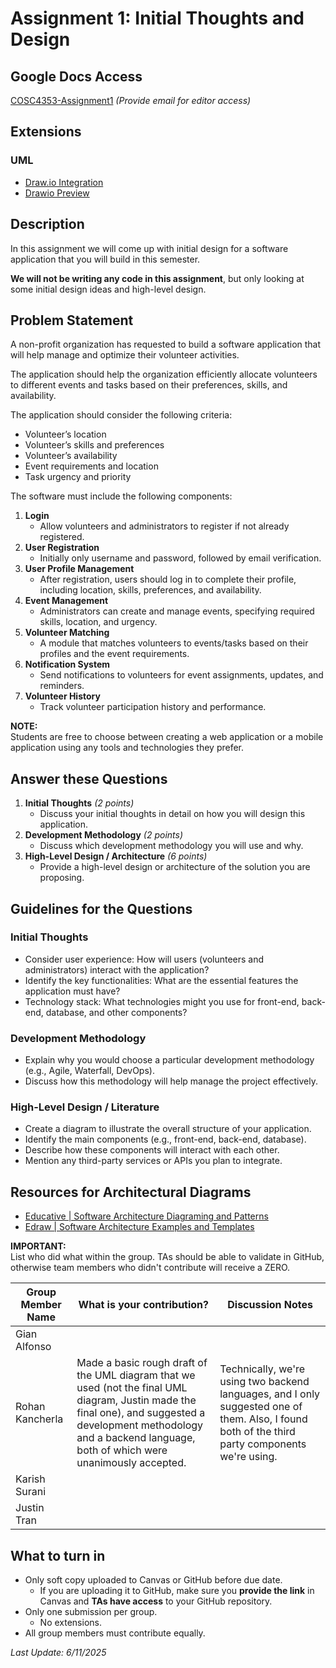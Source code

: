 # Assignment 1: Initial Thoughts and Design
## Google Docs Access
[COSC4353-Assignment1](https://docs.google.com/document/d/1AG9fZw5grquC_g9CxATE-KBDg5_MBhaYtp79YZ-JX6w/edit?usp=sharing) *(Provide email for editor access)*

## Extensions
### UML
- [Draw.io Integration](https://marketplace.visualstudio.com/items?itemName=hediet.vscode-drawio)
- [Drawio Preview](https://marketplace.visualstudio.com/items?itemName=purocean.drawio-preview)

## Description
In this assignment we will come up with initial design for a software application that you will build in this semester.

**We will not be writing any code in this assignment**, but only looking at some initial design ideas and high-level design.

## Problem Statement
A non-profit organization has requested to build a software application that will help manage and optimize their volunteer activities.

The application should help the organization efficiently allocate volunteers to different events and tasks based on their preferences, skills, and availability. 

The application should consider the following criteria:
- Volunteer’s location
- Volunteer’s skills and preferences
- Volunteer’s availability
- Event requirements and location
- Task urgency and priority

The software must include the following components:
1. **Login** 
    - Allow volunteers and administrators to register if not already registered.
1. **User Registration** 
    - Initially only username and password, followed by email verification.
1. **User Profile Management** 
    - After registration, users should log in to complete their profile, including location, skills, preferences, and availability.
1. **Event Management** 
    - Administrators can create and manage events, specifying required skills, location, and urgency.
1. **Volunteer Matching** 
    - A module that matches volunteers to events/tasks based on their profiles and the event requirements.
1. **Notification System** 
    - Send notifications to volunteers for event assignments, updates, and reminders.
1. **Volunteer History** 
    - Track volunteer participation history and performance.

**NOTE:** \
    Students are free to choose between creating a web application or a mobile application using any tools and technologies they prefer.

## Answer these Questions
1. **Initial Thoughts** *(2 points)*
    - Discuss your initial thoughts in detail on how you will design this application.
1. **Development Methodology** *(2 points)*
    - Discuss which development methodology you will use and why.
1. **High-Level Design / Architecture** *(6 points)*
    - Provide a high-level design or architecture of the solution you are proposing.

## Guidelines for the Questions
### Initial Thoughts
- Consider user experience: How will users (volunteers and administrators) interact with the application?
- Identify the key functionalities: What are the essential features the application must have?
- Technology stack: What technologies might you use for front-end, back-end, database, and other components?
### Development Methodology
- Explain why you would choose a particular development methodology (e.g., Agile, Waterfall, DevOps).
- Discuss how this methodology will help manage the project effectively.
### High-Level Design / Literature
- Create a diagram to illustrate the overall structure of your application.
- Identify the main components (e.g., front-end, back-end, database).
- Describe how these components will interact with each other.
- Mention any third-party services or APIs you plan to integrate.

## Resources for Architectural Diagrams
- [Educative | Software Architecture Diagraming and Patterns](https://www.educative.io/blog/software-architecture-diagramming-and-patterns)
- [Edraw | Software Architecture Examples and Templates](https://www.edrawsoft.com/software-architecture-example.php)

**IMPORTANT:**\
List who did what within the group. TAs should be able to validate in GitHub, otherwise team members who didn't contribute will receive a ZERO.

| Group Member Name | What is your contribution?    | Discussion Notes  |
|-                  |-                              |-                  |
|Gian Alfonso       |   |   |
|Rohan Kancherla    |  Made a basic rough draft of the UML diagram that we used (not the final UML diagram, Justin made the final one), and suggested a development methodology and a backend language, both of which were unanimously accepted. | Technically, we're using two backend languages, and I only suggested one of them. Also, I found both of the third party components we're using.   |
|Karish Surani      |   |   |
|Justin Tran        |   |   |

## What to turn in
- Only soft copy uploaded to Canvas or GitHub before due date.
    - If you are uploading it to GitHub, make sure you **provide the link** in Canvas and **TAs have access** to your GitHub repository.
- Only one submission per group.
    - No extensions.
- All group members must contribute equally.


*Last Update: 6/11/2025*
